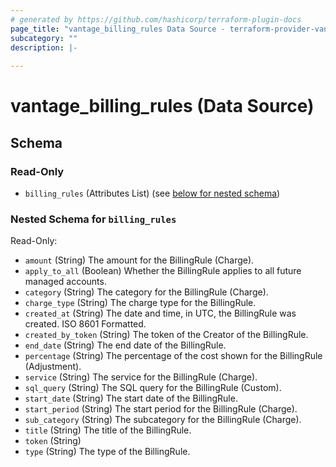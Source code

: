```yaml
---
# generated by https://github.com/hashicorp/terraform-plugin-docs
page_title: "vantage_billing_rules Data Source - terraform-provider-vantage"
subcategory: ""
description: |-
  
---
```


# vantage_billing_rules (Data Source)





<!-- schema generated by tfplugindocs -->
## Schema

### Read-Only

- `billing_rules` (Attributes List) (see [below for nested schema](#nestedatt--billing_rules))

<a id="nestedatt--billing_rules"></a>
### Nested Schema for `billing_rules`

Read-Only:

- `amount` (String) The amount for the BillingRule (Charge).
- `apply_to_all` (Boolean) Whether the BillingRule applies to all future managed accounts.
- `category` (String) The category for the BillingRule (Charge).
- `charge_type` (String) The charge type for the BillingRule.
- `created_at` (String) The date and time, in UTC, the BillingRule was created. ISO 8601 Formatted.
- `created_by_token` (String) The token of the Creator of the BillingRule.
- `end_date` (String) The end date of the BillingRule.
- `percentage` (String) The percentage of the cost shown for the BillingRule (Adjustment).
- `service` (String) The service for the BillingRule (Charge).
- `sql_query` (String) The SQL query for the BillingRule (Custom).
- `start_date` (String) The start date of the BillingRule.
- `start_period` (String) The start period for the BillingRule (Charge).
- `sub_category` (String) The subcategory for the BillingRule (Charge).
- `title` (String) The title of the BillingRule.
- `token` (String)
- `type` (String) The type of the BillingRule.


